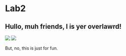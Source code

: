# Lab2

## Hullo, muh friends, I is yer overlawrd!

![](http://www.ex-boyfriendcollection.com/fanpics/931152n_fidel.jpg)
![](https://s-media-cache-ak0.pinimg.com/236x/a9/99/1c/a9991cf272b979a5106775392f1eb4fe.jpg)

But, no, this is just for fun.
